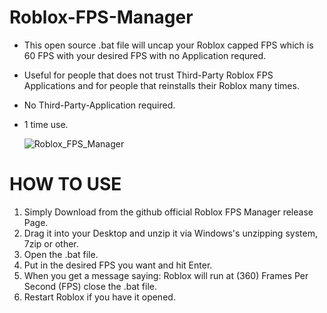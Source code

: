 # Roblox-FPS-Manager
- This open source .bat file will uncap your Roblox capped FPS which is 60 FPS with your desired FPS with no Application requred.
- Useful for people that does not trust Third-Party Roblox FPS Applications and for people that reinstalls their Roblox many times.
- No Third-Party-Application required.
- 1 time use.

  ![Roblox_FPS_Manager](https://github.com/joex0fficial/Roblox-FPS-Manager/assets/162143805/4d2fa78d-9e47-4aa7-b830-64a9a5866e60)

# HOW TO USE

1. Simply Download from the github official Roblox FPS Manager release Page.
2. Drag it into your Desktop and unzip it via Windows's unzipping system, 7zip or other.
3. Open the .bat file.
4. Put in the desired FPS you want and hit Enter.
5. When you get a message saying: Roblox will run at (360) Frames Per Second (FPS) close the .bat file.
6. Restart Roblox if you have it opened.
